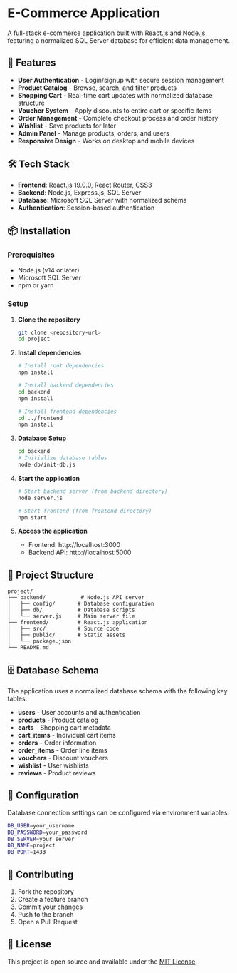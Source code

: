# E-Commerce Application

A full-stack e-commerce application built with React.js and Node.js, featuring a normalized SQL Server database for efficient data management.

## 🚀 Features

- **User Authentication** - Login/signup with secure session management
- **Product Catalog** - Browse, search, and filter products
- **Shopping Cart** - Real-time cart updates with normalized database structure
- **Voucher System** - Apply discounts to entire cart or specific items
- **Order Management** - Complete checkout process and order history
- **Wishlist** - Save products for later
- **Admin Panel** - Manage products, orders, and users
- **Responsive Design** - Works on desktop and mobile devices

## 🛠️ Tech Stack

- **Frontend**: React.js 19.0.0, React Router, CSS3
- **Backend**: Node.js, Express.js, SQL Server
- **Database**: Microsoft SQL Server with normalized schema
- **Authentication**: Session-based authentication

## 📦 Installation

### Prerequisites
- Node.js (v14 or later)
- Microsoft SQL Server
- npm or yarn

### Setup

1. **Clone the repository**
   ```bash
   git clone <repository-url>
   cd project
   ```

2. **Install dependencies**
   ```bash
   # Install root dependencies
   npm install
   
   # Install backend dependencies
   cd backend
   npm install
   
   # Install frontend dependencies
   cd ../frontend
   npm install
   ```

3. **Database Setup**
   ```bash
   cd backend
   # Initialize database tables
   node db/init-db.js
   ```

4. **Start the application**
   ```bash
   # Start backend server (from backend directory)
   node server.js
   
   # Start frontend (from frontend directory)
   npm start
   ```

5. **Access the application**
   - Frontend: http://localhost:3000
   - Backend API: http://localhost:5000

## 📁 Project Structure

```
project/
├── backend/           # Node.js API server
│   ├── config/       # Database configuration
│   ├── db/           # Database scripts
│   └── server.js     # Main server file
├── frontend/         # React.js application
│   ├── src/          # Source code
│   ├── public/       # Static assets
│   └── package.json
└── README.md
```

## 🗄️ Database Schema

The application uses a normalized database schema with the following key tables:

- **users** - User accounts and authentication
- **products** - Product catalog
- **carts** - Shopping cart metadata
- **cart_items** - Individual cart items
- **orders** - Order information
- **order_items** - Order line items
- **vouchers** - Discount vouchers
- **wishlist** - User wishlists
- **reviews** - Product reviews

## 🔧 Configuration

Database connection settings can be configured via environment variables:

```bash
DB_USER=your_username
DB_PASSWORD=your_password
DB_SERVER=your_server
DB_NAME=project
DB_PORT=1433
```

## 🤝 Contributing

1. Fork the repository
2. Create a feature branch
3. Commit your changes
4. Push to the branch
5. Open a Pull Request

## 📝 License

This project is open source and available under the [MIT License](LICENSE). 